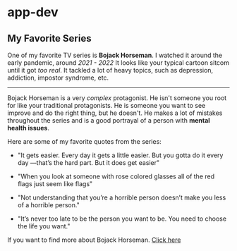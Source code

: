 # app-dev

## My Favorite Series

One of my favorite TV series is **Bojack Horseman**. I watched it around the early pandemic, around *2021 - 2022*
It looks like your typical cartoon sitcom until it got *too real*. It tackled a lot of heavy topics, such as depression, addiction, impostor syndrome, etc.
***
Bojack Horseman is a very *complex* protagonist. He isn't someone you root for like your traditional protagonists. He is someone you want to see improve and do the right thing, but he doesn't. He makes a lot of mistakes throughout the series and is a good portrayal of a person with __mental health issues__.

Here are some of my favorite quotes from the series:
* "It gets easier. Every day it gets a little easier. But you gotta do it every day —that’s the hard part. But it does get easier"

* "When you look at someone with rose colored glasses all of the red flags just seem like flags"

* "Not understanding that you’re a horrible person doesn’t make you less of a horrible person."

* "It’s never too late to be the person you want to be. You need to choose the life you want."

If you want to find more about Bojack Horseman. [Click here](https://www.imdb.com/title/tt3398228/)
